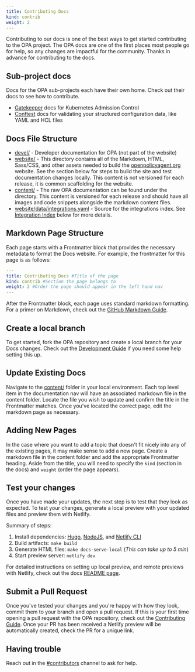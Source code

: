 ```yaml
---
title: Contributing Docs
kind: contrib
weight: 2
---
```


Contributing to our docs is one of the best ways to get started contributing to the OPA project. The OPA docs are one of the first places most people go for help, so any changes are impactful for the community. Thanks in advance for contributing to the docs.

## Sub-project docs

Docs for the OPA sub-projects each have their own home. Check out their docs to see how to contribute.

* [Gatekeeper](https://open-policy-agent.github.io/gatekeeper/website/docs/) docs for Kubernetes Admission Control
* [Conftest](https://www.conftest.dev/) docs for validating your structured configuration data, like YAML and HCL files 


## Docs File Structure 

- [devel/](https://github.com/open-policy-agent/opa/blob/main/docs/devel) - Developer documentation for OPA (not part of the website)
- [website/](https://github.com/open-policy-agent/opa/blob/main/docs/website) - This directory contains all of the Markdown, HTML, Sass/CSS, and other assets needed to build the [openpolicyagent.org](https://openpolicyagent.org) website. See the section below for steps to build the site and test documentation changes locally. This content is not versioned for each release, it is common scaffolding for the website.
- [content/](https://github.com/open-policy-agent/opa/blob/main/docs/content) - The raw OPA documentation can be found under the directory. This content is versioned for each release and should have all images and code snippets alongside the markdown content files.
- [website/data/integrations.yaml](https://github.com/open-policy-agent/opa/blob/main/docs/website/data/integrations.yaml) - Source for the integrations index. See [Integration Index](https://github.com/open-policy-agent/opa/blob/main/docs/README.md#integration-index) below for more details.

## Markdown Page Structure

Each page starts with a Frontmatter block that provides the necessary metadata to format the Docs website. For example, the frontmatter for this page is as follows:

```YAML
---
title: Contributing Docs #Title of the page
kind: contrib #Section the page belongs to
weight: 2 #Order the page should appear in the left hand nav
---
```

After the Frontmatter block, each page uses standard markdown formatting. For a primer on Markdown, check out the [GitHub Markdown Guide](https://docs.github.com/en/github/writing-on-github/getting-started-with-writing-and-formatting-on-github/basic-writing-and-formatting-syntax). 

## Create a local branch

To get started, fork the OPA repository and create a local branch for your Docs changes. Check out the [Development Guide](../contrib-development/#fork-clone-create-a-branch) if you need some help setting this up. 

## Update Existing Docs

Navigate to the [content/](https://github.com/open-policy-agent/opa/blob/main/docs/content) folder in your local environment. Each top level item in the documentation nav will have an associated markdown file in the content folder. Locate the file you wish to update and confirm the title in the Frontmatter matches. Once you've located the correct page, edit the markdown page as necessary. 

## Adding New Pages

In the case where you want to add a topic that doesn't fit nicely into any of the existing pages, it may make sense to add a new page. Create a markdown file in the content folder and add the appropriate Frontmatter heading. Aside from the title, you will need to specify the `kind` (section in the docs) and `weight` (order the page appears). 

## Test your changes

Once you have made your updates, the next step is to test that they look as expected. To test your changes, generate a local preview with your updated files and preview them with Netlify.

Summary of steps:
1. Install dependencies: [Hugo](https://github.com/open-policy-agent/opa/tree/main/docs#installing-hugo), [NodeJS](https://nodejs.org), and [Netlify CLI](https://www.netlify.com/products/dev/)
1. Build artifacts: `make build`
1. Generate HTML files: `make docs-serve-local` (*This can take up to 5 min*)
1. Start preview server: `netlify dev`

For detailed instructions on setting up local preview, and remote previews with Netlify, check out the docs [README page](https://github.com/open-policy-agent/opa/blob/main/docs/README.md#how-to-edit-and-test).

## Submit a Pull Request

Once you've tested your changes and you're happy with how they look, commit them to your branch and open a pull request. If this is your first time opening a pull request with the OPA repository, check out the [Contributing Guide](../contributing). Once your PR has been received a Netlify preview will be automatically created, check the PR for a unique link.

## Having trouble

Reach out in the [#contributors](https://openpolicyagent.slack.com/archives/C02L1TLPN59) channel to ask for help. 